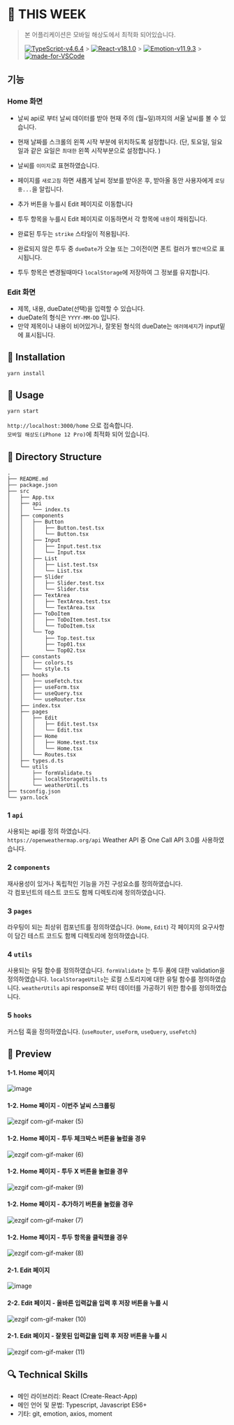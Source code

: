 # :open_book: THIS WEEK

> 본 어플리케이션은 모바일 해상도에서 최적화 되어있습니다.
>
> [![TypeScript-v4.6.4](https://img.shields.io/badge/TypeScript-v4.6.4-007ACC.svg)](https://www.typescriptlang.org/) > [![React-v18.1.0](https://img.shields.io/badge/React-v18.1.0-61DAFB.svg?logo=react)](https://reactjs.org/) > [![Emotion-v11.9.3](https://img.shields.io/badge/Emotion-11.9.3-blueviolet)](https://emotion.sh/docs/introduction) > [![made-for-VSCode](https://img.shields.io/badge/Made%20for-VSCode-007ACC.svg)](https://code.visualstudio.com/)

## 기능

### Home 화면

- 날씨 api로 부터 날씨 데이터를 받아 현재 주의 (월~일)까지의 서울 날씨를 볼 수 있습니다.
- 현재 날짜를 스크롤의 왼쪽 시작 부분에 위치하도록 설정합니다. (단, 토요일, 일요일과 같은 요일은 `최대한` 왼쪽 시작부분으로 설정합니다. )
- 날씨를 `이미지`로 표현하였습니다.
- 페이지를 `새로고침` 하면 새롭게 날씨 정보를 받아온 후, 받아올 동안 사용자에게 `로딩중...`을 알립니다.

- 추가 버튼을 누를시 Edit 페이지로 이동합니다
- 투두 항목을 누를시 Edit 페이지로 이동하면서 각 항목에 `내용`이 채워집니다.
- 완료된 투두는 `strike` 스타일이 적용됩니다.
- 완료되지 않은 투두 중 `dueDate`가 오늘 또는 그이전이면 폰트 컬러가 `빨간색`으로 표시됩니다.
- 투두 항목은 변경될때마다 `localStorage`에 저장하여 그 정보를 유지합니다.

### Edit 화면

- 제목, 내용, dueDate(선택)을 입력할 수 있습니다.
- dueDate의 형식은 `YYYY-MM-DD` 입니다.
- 만약 제목이나 내용이 비어있거나, 잘못된 형식의 dueDate는 `에러메세지`가 input밑에 표시됩니다.

## :hammer: Installation

```javascript
yarn install
```

## :bell: Usage

```javascript
yarn start
```

`http://localhost:3000/home` 으로 접속합니다.  
`모바일 해상도(iPhone 12 Pro)`에 최적화 되어 있습니다.

## :mag_right: Directory Structure

```
.
├── README.md
├── package.json
├── src
│   ├── App.tsx
│   ├── api
│   │   └── index.ts
│   ├── components
│   │   ├── Button
│   │   │   ├── Button.test.tsx
│   │   │   └── Button.tsx
│   │   ├── Input
│   │   │   ├── Input.test.tsx
│   │   │   └── Input.tsx
│   │   ├── List
│   │   │   ├── List.test.tsx
│   │   │   └── List.tsx
│   │   ├── Slider
│   │   │   ├── Slider.test.tsx
│   │   │   └── Slider.tsx
│   │   ├── TextArea
│   │   │   ├── TextArea.test.tsx
│   │   │   └── TextArea.tsx
│   │   ├── ToDoItem
│   │   │   ├── ToDoItem.test.tsx
│   │   │   └── ToDoItem.tsx
│   │   └── Top
│   │       ├── Top.test.tsx
│   │       ├── Top01.tsx
│   │       └── Top02.tsx
│   ├── constants
│   │   ├── colors.ts
│   │   └── style.ts
│   ├── hooks
│   │   ├── useFetch.tsx
│   │   ├── useForm.tsx
│   │   ├── useQuery.tsx
│   │   └── useRouter.tsx
│   ├── index.tsx
│   ├── pages
│   │   ├── Edit
│   │   │   ├── Edit.test.tsx
│   │   │   └── Edit.tsx
│   │   ├── Home
│   │   │   ├── Home.test.tsx
│   │   │   └── Home.tsx
│   │   └── Routes.tsx
│   ├── types.d.ts
│   └── utils
│       ├── formValidate.ts
│       ├── localStorageUtils.ts
│       └── weatherUtil.ts
├── tsconfig.json
└── yarn.lock
```

### 1 `api`

사용되는 api를 정의 하였습니다.  
`https://openweathermap.org/api` Weather API 중 One Call API 3.0를 사용하였습니다.

### 2 `components`

재사용성이 있거나 독립적인 기능을 가진 구성요소를 정의하였습니다.  
각 컴포넌트의 테스트 코드도 함께 디렉토리에 정의하였습니다.

### 3 `pages`

라우팅이 되는 최상위 컴포넌트를 정의하였습니다. (`Home`, `Edit`)
각 페이지의 요구사항이 담긴 테스트 코드도 함께 디렉토리에 정의하였습니다.

### 4 `utils`

사용되는 유틸 함수를 정의하였습니다.
`formValidate` 는 투두 폼에 대한 validation을 정의하였습니다.
`localStorageUtils`는 로컬 스토리지에 대한 유틸 함수를 정의하였습니다.
`weatherUtils` api response로 부터 데이터를 가공하기 위한 함수를 정의하였습니다.

### 5 `hooks`

커스텀 훅을 정의하였습니다. (`useRouter`, `useForm`, `useQuery`, `useFetch`)

## :penguin: Preview

#### 1-1. Home 페이지

![image](https://user-images.githubusercontent.com/31986076/184540912-c70599b7-7b6b-483f-8486-f03e35f4d952.png)

#### 1-2. Home 페이지 - 이번주 날씨 스크롤링

![ezgif com-gif-maker (5)](https://user-images.githubusercontent.com/31986076/184541096-54ffce6d-567d-4d13-83c9-0469ec3b57b7.gif)

#### 1-2. Home 페이지 - 투두 체크박스 버튼을 눌렀을 경우

![ezgif com-gif-maker (6)](https://user-images.githubusercontent.com/31986076/184541270-c928bf73-6ebb-450e-823c-c924af28cfb9.gif)

#### 1-2. Home 페이지 - 투두 X 버튼을 눌렀을 경우

![ezgif com-gif-maker (9)](https://user-images.githubusercontent.com/31986076/184541407-81a44aae-ace4-4142-ac91-616c8b0775b6.gif)

#### 1-2. Home 페이지 - 추가하기 버튼을 눌렀을 경우

![ezgif com-gif-maker (7)](https://user-images.githubusercontent.com/31986076/184541271-d4c4b69e-8a59-4dc2-9829-1273c3c98c0e.gif)

#### 1-2. Home 페이지 - 투두 항목을 클릭했을 경우

![ezgif com-gif-maker (8)](https://user-images.githubusercontent.com/31986076/184541272-1588cb78-2648-45e7-9ef1-f4433c0cbd94.gif)

#### 2-1. Edit 페이지

![image](https://user-images.githubusercontent.com/31986076/184541419-3ce696c5-c5e3-451c-b06a-8eeddaf1250c.png)

#### 2-2. Edit 페이지 - 올바른 입력값을 입력 후 저장 버튼을 누를 시

![ezgif com-gif-maker (10)](https://user-images.githubusercontent.com/31986076/184541529-218c686e-1c9d-4c46-b004-e64eedc20974.gif)

#### 2-1. Edit 페이지 - 잘못된 입력값을 입력 후 저장 버튼을 누를 시

![ezgif com-gif-maker (11)](https://user-images.githubusercontent.com/31986076/184541530-309e8acd-3771-4aab-836e-7b73df1df768.gif)

## :mag: Technical Skills

- 메인 라이브러리: React (Create-React-App)
- 메인 언어 및 문법: Typescript, Javascript ES6+
- 기타: git, emotion, axios, moment
